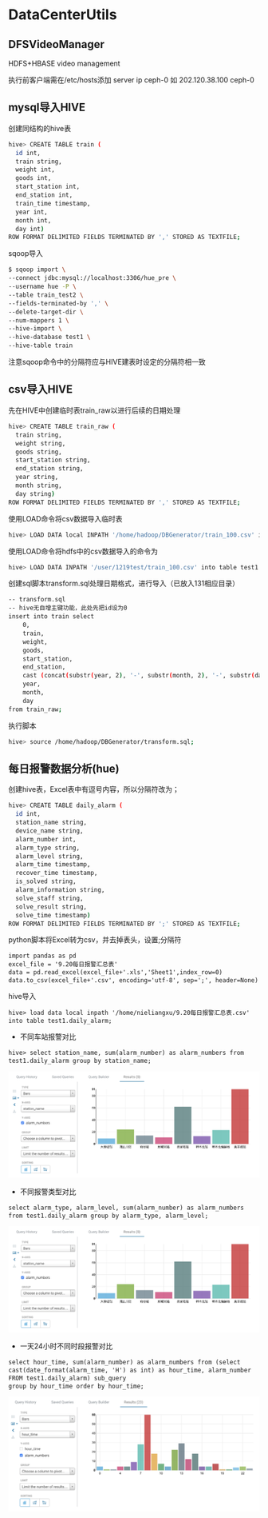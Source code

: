 # DataCenterUtils
## DFSVideoManager
HDFS+HBASE video management

执行前客户端需在/etc/hosts添加 server ip ceph-0 如 202.120.38.100 ceph-0

## mysql导入HIVE

创建同结构的hive表
```bash
hive> CREATE TABLE train (
  id int,
  train string,
  weight int,
  goods int,
  start_station int,
  end_station int,
  train_time timestamp,
  year int,
  month int,
  day int)
ROW FORMAT DELIMITED FIELDS TERMINATED BY ',' STORED AS TEXTFILE;
```

sqoop导入
```bash
$ sqoop import \
--connect jdbc:mysql://localhost:3306/hue_pre \
--username hue -P \
--table train_test2 \
--fields-terminated-by ',' \
--delete-target-dir \
--num-mappers 1 \
--hive-import \
--hive-database test1 \
--hive-table train
```
注意sqoop命令中的分隔符应与HIVE建表时设定的分隔符相一致

## csv导入HIVE

先在HIVE中创建临时表train_raw以进行后续的日期处理
```bash
hive> CREATE TABLE train_raw (
  train string,
  weight string,
  goods string,
  start_station string,
  end_station string,
  year string,
  month string,
  day string)
ROW FORMAT DELIMITED FIELDS TERMINATED BY ',' STORED AS TEXTFILE;
```

使用LOAD命令将csv数据导入临时表
```bash
hive> LOAD DATA local INPATH '/home/hadoop/DBGenerator/train_100.csv' into table test1.train_raw;
```

使用LOAD命令将hdfs中的csv数据导入的命令为
```bash
hive> LOAD DATA INPATH '/user/1219test/train_100.csv' into table test1.train_raw;
```

创建sql脚本transform.sql处理日期格式，进行导入（已放入131相应目录）
```bash
-- transform.sql
-- hive无自增主键功能，此处先把id设为0
insert into train select
    0,
    train,
    weight,
    goods,
    start_station,
    end_station,
    cast (concat(substr(year, 2), '-', substr(month, 2), '-', substr(day, 2), ' 00:00:00') as timestamp),
    year,
    month,
    day
from train_raw;
```

执行脚本
```bash
hive> source /home/hadoop/DBGenerator/transform.sql;
```

## 每日报警数据分析(hue)
创建hive表，Excel表中有逗号内容，所以分隔符改为；
```bash
hive> CREATE TABLE daily_alarm (
  id int,
  station_name string,
  device_name string,
  alarm_number int,
  alarm_type string,
  alarm_level string,
  alarm_time timestamp,
  recover_time timestamp,
  is_solved string,
  alarm_information string,
  solve_staff string,
  solve_result string,
  solve_time timestamp)
ROW FORMAT DELIMITED FIELDS TERMINATED BY ';' STORED AS TEXTFILE;
```

python脚本将Excel转为csv，并去掉表头，设置;分隔符
```
import pandas as pd
excel_file = '9.20每日报警汇总表'
data = pd.read_excel(excel_file+'.xls','Sheet1',index_row=0)
data.to_csv(excel_file+'.csv', encoding='utf-8', sep=';', header=None)
```

hive导入
```
hive> load data local inpath '/home/nieliangxu/9.20每日报警汇总表.csv' into table test1.daily_alarm;
```

- 不同车站报警对比
```
hive> select station_name, sum(alarm_number) as alarm_numbers from test1.daily_alarm group by station_name;

```
![avatar](image/queryByStation.png)
- 不同报警类型对比
```
select alarm_type, alarm_level, sum(alarm_number) as alarm_numbers from test1.daily_alarm group by alarm_type, alarm_level;

```
![avatar](image/queryByAlarmType.png)

- 一天24小时不同时段报警对比
```
select hour_time, sum(alarm_number) as alarm_numbers from (select cast(date_format(alarm_time, 'H') as int) as hour_time, alarm_number FROM test1.daily_alarm) sub_query 
group by hour_time order by hour_time;
```
![avatar](image/queryByHour.png)